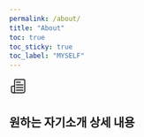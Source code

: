 ```yaml
---
permalink: /about/
title: "About"
toc: true
toc_sticky: true
toc_label: "MYSELF"
---
```


![icon](/assets/logo.ico/logo.png)

원하는 자기소개 상세 내용
---
